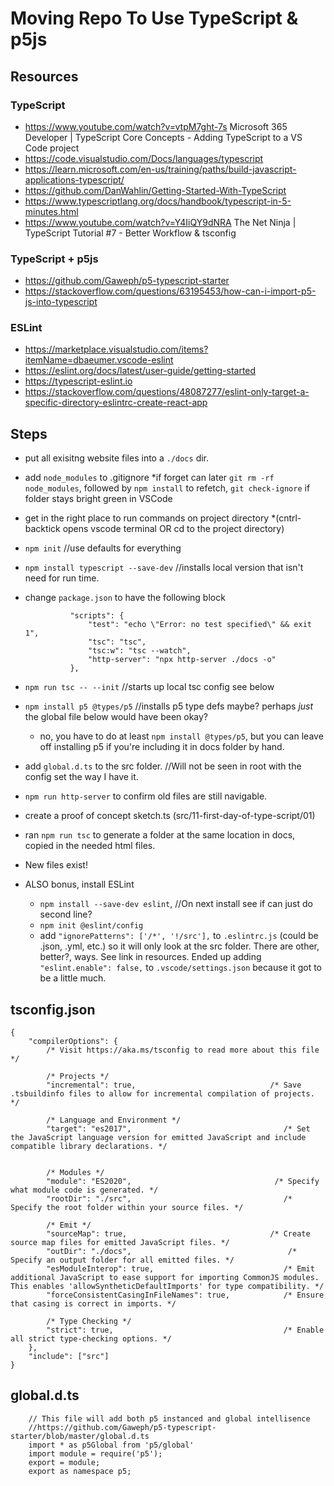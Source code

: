 # Moving Repo To Use TypeScript & p5js

## Resources

### TypeScript
- https://www.youtube.com/watch?v=vtpM7ght-7s Microsoft 365 Developer | TypeScript Core Concepts - Adding TypeScript to a VS Code project
- https://code.visualstudio.com/Docs/languages/typescript
- https://learn.microsoft.com/en-us/training/paths/build-javascript-applications-typescript/
- https://github.com/DanWahlin/Getting-Started-With-TypeScript
- https://www.typescriptlang.org/docs/handbook/typescript-in-5-minutes.html
- https://www.youtube.com/watch?v=Y4IiQY9dNRA The Net Ninja | TypeScript Tutorial #7 - Better Workflow & tsconfig

### TypeScript + p5js
- https://github.com/Gaweph/p5-typescript-starter
- https://stackoverflow.com/questions/63195453/how-can-i-import-p5-js-into-typescript 

### ESLint
- https://marketplace.visualstudio.com/items?itemName=dbaeumer.vscode-eslint
- https://eslint.org/docs/latest/user-guide/getting-started
- https://typescript-eslint.io
- https://stackoverflow.com/questions/48087277/eslint-only-target-a-specific-directory-eslintrc-create-react-app


## Steps

* put all exisitng website files into a `./docs` dir. 
* add `node_modules` to .gitignore 
    *if forget can later `git rm -rf node_modules`, followed by `npm install` to refetch, `git check-ignore` if folder stays bright green in VSCode
* get in the right place to run commands on project directory 
    *(cntrl-backtick opens vscode terminal OR cd to the project directory) 
* `npm init`   //use defaults for everything 
* `npm install typescript --save-dev`  //installs local version that isn't need for run time. 
* change `package.json` to have the following block

                "scripts": {
                    "test": "echo \"Error: no test specified\" && exit 1",
                    "tsc": "tsc",
                    "tsc:w": "tsc --watch",
                    "http-server": "npx http-server ./docs -o"
                },

* `npm run tsc -- --init`  //starts up local tsc config see below 
* `npm install p5 @types/p5` //installs p5 type defs maybe? perhaps _just_ the global file below would have been okay? 
    * no, you have to do at least `npm install @types/p5`, but you can leave off installing p5 if you're including it in docs folder by hand. 
* add `global.d.ts` to the src folder. //Will not be seen in root with the config set the way I have it. 
* `npm run http-server` to confirm old files are still navigable.
* create a proof of concept sketch.ts (src/11-first-day-of-type-script/01)
* ran `npm run tsc` to generate a folder at the same location in docs, copied in the needed html files. 
* New files exist! 
* ALSO bonus, install ESLint
    * `npm install --save-dev eslint`,  //On next install see if can just do second line?
    * `npm init @eslint/config`
    * add `"ignorePatterns": ['/*', '!/src'],` to `.eslintrc.js` (could be .json, .yml, etc.) so it will only look at the src folder. There are other, better?, ways. See link in resources.  Ended up adding `"eslint.enable": false,` to `.vscode/settings.json` because it got to be a little much. 


## tsconfig.json

    {
        "compilerOptions": {
            /* Visit https://aka.ms/tsconfig to read more about this file */

            /* Projects */
            "incremental": true,                              /* Save .tsbuildinfo files to allow for incremental compilation of projects. */

            /* Language and Environment */
            "target": "es2017",                                  /* Set the JavaScript language version for emitted JavaScript and include compatible library declarations. */


            /* Modules */
            "module": "ES2020",                                /* Specify what module code is generated. */
            "rootDir": "./src",                                  /* Specify the root folder within your source files. */

            /* Emit */
            "sourceMap": true,                                /* Create source map files for emitted JavaScript files. */
            "outDir": "./docs",                                   /* Specify an output folder for all emitted files. */
            "esModuleInterop": true,                             /* Emit additional JavaScript to ease support for importing CommonJS modules. This enables 'allowSyntheticDefaultImports' for type compatibility. */
            "forceConsistentCasingInFileNames": true,            /* Ensure that casing is correct in imports. */

            /* Type Checking */
            "strict": true,                                      /* Enable all strict type-checking options. */
        },
        "include": ["src"]
    }


## global.d.ts

        // This file will add both p5 instanced and global intellisence
        //https://github.com/Gaweph/p5-typescript-starter/blob/master/global.d.ts 
        import * as p5Global from 'p5/global' 
        import module = require('p5');
        export = module;
        export as namespace p5;

